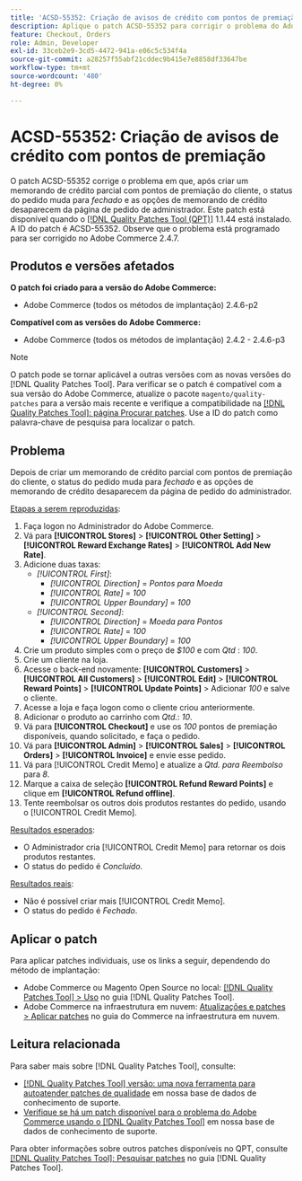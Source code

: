 ```yaml
---
title: 'ACSD-55352: Criação de avisos de crédito com pontos de premiação'
description: Aplique o patch ACSD-55352 para corrigir o problema do Adobe Commerce em que, após criar um aviso de crédito parcial com pontos de premiação do cliente, o status do pedido muda para *fechado* e as opções de aviso de crédito desaparecem da página de pedido do administrador.
feature: Checkout, Orders
role: Admin, Developer
exl-id: 33ceb2e9-3cd5-4472-941a-e06c5c534f4a
source-git-commit: a28257f55abf21cddec9b415e7e8858df33647be
workflow-type: tm+mt
source-wordcount: '480'
ht-degree: 0%

---
```


# ACSD-55352: Criação de avisos de crédito com pontos de premiação

O patch ACSD-55352 corrige o problema em que, após criar um memorando de crédito parcial com pontos de premiação do cliente, o status do pedido muda para *fechado* e as opções de memorando de crédito desaparecem da página de pedido de administrador. Este patch está disponível quando o [[!DNL Quality Patches Tool (QPT)]](/help/announcements/adobe-commerce-announcements/magento-quality-patches-released-new-tool-to-self-serve-quality-patches.md) 1.1.44 está instalado. A ID do patch é ACSD-55352. Observe que o problema está programado para ser corrigido no Adobe Commerce 2.4.7.

## Produtos e versões afetados

**O patch foi criado para a versão do Adobe Commerce:**

* Adobe Commerce (todos os métodos de implantação) 2.4.6-p2

**Compatível com as versões do Adobe Commerce:**

* Adobe Commerce (todos os métodos de implantação) 2.4.2 - 2.4.6-p3

>[!NOTE]
>
>O patch pode se tornar aplicável a outras versões com as novas versões do [!DNL Quality Patches Tool]. Para verificar se o patch é compatível com a sua versão do Adobe Commerce, atualize o pacote `magento/quality-patches` para a versão mais recente e verifique a compatibilidade na [[!DNL Quality Patches Tool]: página Procurar patches](https://experienceleague.adobe.com/tools/commerce-quality-patches/index.html?lang=pt-BR). Use a ID do patch como palavra-chave de pesquisa para localizar o patch.

## Problema

Depois de criar um memorando de crédito parcial com pontos de premiação do cliente, o status do pedido muda para *fechado* e as opções de memorando de crédito desaparecem da página de pedido do administrador.

<u>Etapas a serem reproduzidas</u>:

1. Faça logon no Administrador do Adobe Commerce.
2. Vá para **[!UICONTROL Stores]** > **[!UICONTROL Other Setting]** > **[!UICONTROL Reward Exchange Rates]** > **[!UICONTROL Add New Rate]**.
3. Adicione duas taxas:
   * *[!UICONTROL First]*:
      * *[!UICONTROL Direction]* = *Pontos para Moeda*
      * *[!UICONTROL Rate]* = *100*
      * *[!UICONTROL Upper Boundary]* = *100*
   * *[!UICONTROL Second]*:
      * *[!UICONTROL Direction]* = *Moeda para Pontos*
      * *[!UICONTROL Rate]* = *100*
      * *[!UICONTROL Upper Boundary]* = *100*
4. Crie um produto simples com o preço de *$100* e com *Qtd* : *100*.
5. Crie um cliente na loja.
6. Acesse o back-end novamente: **[!UICONTROL Customers]** > **[!UICONTROL All Customers]** > **[!UICONTROL Edit]** > **[!UICONTROL Reward Points]** > **[!UICONTROL Update Points]** > Adicionar *100* e salve o cliente.
7. Acesse a loja e faça logon como o cliente criou anteriormente.
8. Adicionar o produto ao carrinho com *Qtd.*: *10*.
9. Vá para **[!UICONTROL Checkout]** e use os *100* pontos de premiação disponíveis, quando solicitado, e faça o pedido.
10. Vá para **[!UICONTROL Admin]** > **[!UICONTROL Sales]** > **[!UICONTROL Orders]** > **[!UICONTROL Invoice]** e envie esse pedido.
11. Vá para [!UICONTROL Credit Memo] e atualize a *Qtd. para Reembolso* para *8*.
12. Marque a caixa de seleção **[!UICONTROL Refund Reward Points]** e clique em **[!UICONTROL Refund offline]**.
13. Tente reembolsar os outros dois produtos restantes do pedido, usando o [!UICONTROL Credit Memo].

<u>Resultados esperados</u>:

* O Administrador cria [!UICONTROL Credit Memo] para retornar os dois produtos restantes.
* O status do pedido é *Concluído*.

<u>Resultados reais</u>:

* Não é possível criar mais [!UICONTROL Credit Memo].
* O status do pedido é *Fechado*.

## Aplicar o patch

Para aplicar patches individuais, use os links a seguir, dependendo do método de implantação:

* Adobe Commerce ou Magento Open Source no local: [[!DNL Quality Patches Tool] > Uso](https://experienceleague.adobe.com/docs/commerce-operations/tools/quality-patches-tool/usage.html?lang=pt-BR) no guia [!DNL Quality Patches Tool].
* Adobe Commerce na infraestrutura em nuvem: [Atualizações e patches > Aplicar patches](https://experienceleague.adobe.com/docs/commerce-cloud-service/user-guide/develop/upgrade/apply-patches.html?lang=pt-BR) no guia do Commerce na infraestrutura em nuvem.

## Leitura relacionada

Para saber mais sobre [!DNL Quality Patches Tool], consulte:

* [[!DNL Quality Patches Tool] versão: uma nova ferramenta para autoatender patches de qualidade](/help/announcements/adobe-commerce-announcements/magento-quality-patches-released-new-tool-to-self-serve-quality-patches.md) em nossa base de dados de conhecimento de suporte.
* [Verifique se há um patch disponível para o problema do Adobe Commerce usando o [!DNL Quality Patches Tool]](/help/support-tools/patches-available-in-qpt-tool/check-patch-for-magento-issue-with-magento-quality-patches.md) em nossa base de dados de conhecimento de suporte.

Para obter informações sobre outros patches disponíveis no QPT, consulte [[!DNL Quality Patches Tool]: Pesquisar patches](https://experienceleague.adobe.com/tools/commerce-quality-patches/index.html?lang=pt-BR) no guia [!DNL Quality Patches Tool].
